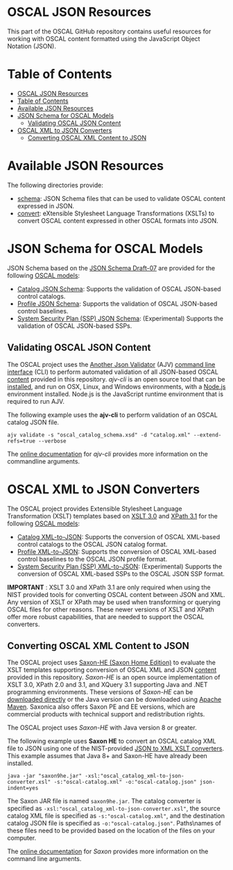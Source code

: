 # OSCAL JSON Resources

This part of the OSCAL GitHub repository contains useful resources for working with OSCAL content formatted using the JavaScript Object Notation (JSON).

# Table of Contents
<!-- TOC -->

- [OSCAL JSON Resources](#oscal-json-resources)
- [Table of Contents](#table-of-contents)
- [Available JSON Resources](#available-json-resources)
- [JSON Schema for OSCAL Models](#json-schema-for-oscal-models)
    - [Validating OSCAL JSON Content](#validating-oscal-json-content)
- [OSCAL XML to JSON Converters](#oscal-xml-to-json-converters)
    - [Converting OSCAL XML Content to JSON](#converting-oscal-xml-content-to-json)

<!-- /TOC -->

# Available JSON Resources

The following directories provide:

- [schema](schema): JSON Schema files that can be used to validate OSCAL content expressed in JSON.
- [convert](convert): eXtensible Stylesheet Language Transformations (XSLTs) to convert OSCAL content expressed in other OSCAL formats into JSON.

# JSON Schema for OSCAL Models

JSON Schema based on the [JSON Schema Draft-07](https://json-schema.org/specification.html) are provided for the following [OSCAL models](https://pages.nist.gov/OSCAL/docs/architecture/):

- [Catalog JSON Schema](schema/oscal_catalog_schema.xsd): Supports the validation of OSCAL JSON-based control catalogs.
- [Profile JSON Schema](schema/oscal_profile_schema.xsd): Supports the validation of OSCAL JSON-based control baselines.
- [System Security Plan (SSP) JSON Schema](schema/oscal_ssp_schema.xsd): (Experimental) Supports the validation of OSCAL JSON-based SSPs.

## Validating OSCAL JSON Content

The OSCAL project uses the [Another Json Validator](https://ajv.js.org/) (AJV) [command line interface](https://github.com/jessedc/ajv-cli) (CLI) to perform automated validation of all JSON-based OSCAL [content](../content) provided in this repository. *ajv-cli* is an open source tool that can be [installed](https://github.com/jessedc/ajv-cli#installation), and run on OSX, Linux, and Windows environments, with a [Node.js](https://nodejs.org/en/download/current/) environment installed. Node.js is the JavaScript runtime environment that is required to run AJV.

The following example uses the **ajv-cli** to perform validation of an OSCAL catalog JSON file.

```
ajv validate -s "oscal_catalog_schema.xsd" -d "catalog.xml" --extend-refs=true --verbose
```

The [online documentation](https://github.com/jessedc/ajv-cli) for *ajv-cli* provides more information on the commandline arguments.

# OSCAL XML to JSON Converters

The OSCAL project provides Extensible Stylesheet Language Transformation (XSLT) templates based on [XSLT 3.0](https://www.w3.org/TR/xslt-30/) and [XPath 3.1](https://www.w3.org/TR/xpath-31/) for the following [OSCAL models](https://pages.nist.gov/OSCAL/docs/architecture/):

- [Catalog XML-to-JSON](convert/oscal_catalog_xml-to-json-converter.xsl): Supports the conversion of OSCAL XML-based control catalogs to the OSCAL JSON catalog format.
- [Profile XML-to-JSON](convert/oscal_profile_xml-to-json-converter.xsl): Supports the conversion of OSCAL XML-based control baselines to the OSCAL JSON profile format.
- [System Security Plan (SSP) XML-to-JSON](convert/oscal_ssp_xml-to-json-converter.xsl): (Experimental) Supports the conversion of OSCAL XML-based SSPs to the OSCAL JSON SSP format.

**IMPORTANT** : XSLT 3.0 and XPath 3.1 are only required when using the NIST provided tools for converting OSCAL content between JSON and XML. Any version of XSLT or XPath may be used when transforming or querying OSCAL files for other reasons. These newer versions of XSLT and XPath offer more robust capabilities, that are needed to support the OSCAL converters.

## Converting OSCAL XML Content to JSON

The OSCAL project uses [Saxon-HE (Saxon Home Edition)](http://xmlsoft.org/xmllint.html) to evaluate the XSLT templates supporting conversion of OSCAL XML and JSON [content](../content) provided in this repository. *Saxon-HE* is an open source implementation of XSLT 3.0, XPath 2.0 and 3.1, and XQuery 3.1 supporting Java and .NET programming environments. These versions of *Saxon-HE* can be [downloaded directly](http://saxon.sourceforge.net/#F9.9HE) or the Java version can be downloaded using [Apache Maven](https://mvnrepository.com/artifact/net.sf.saxon/Saxon-HE). Saxonica also offers Saxon PE and EE versions, which are commercial products with technical support and redistribution rights.

The OSCAL project uses *Saxon-HE* with Java version 8 or greater.

The following example uses **Saxon HE** to convert an OSCAL catalog XML file to JSON using one of the NIST-provided [JSON to XML XSLT converters](convert). This example assumes that Java 8+ and Saxon-HE have already been installed.

```
java -jar "saxon9he.jar" -xsl:"oscal_catalog_xml-to-json-converter.xsl" -s:"oscal-catalog.xml" -o:"oscal-catalog.json" json-indent=yes
```

The Saxon JAR file is named ```saxon9he.jar```. The catalog converter is specified as ```-xsl:"oscal_catalog_xml-to-json-converter.xsl"```, the source catalog XML file is specified as ```-s:"oscal-catalog.xml"```, and the destination catalog JSON file is specified as ```-o:"oscal-catalog.json"```. Paths\names of these files need to be provided based on the location of the files on your computer.

The [online documentation](http://www.saxonica.com/documentation/#!using-xsl/commandline) for *Saxon* provides more information on the command line arguments.
